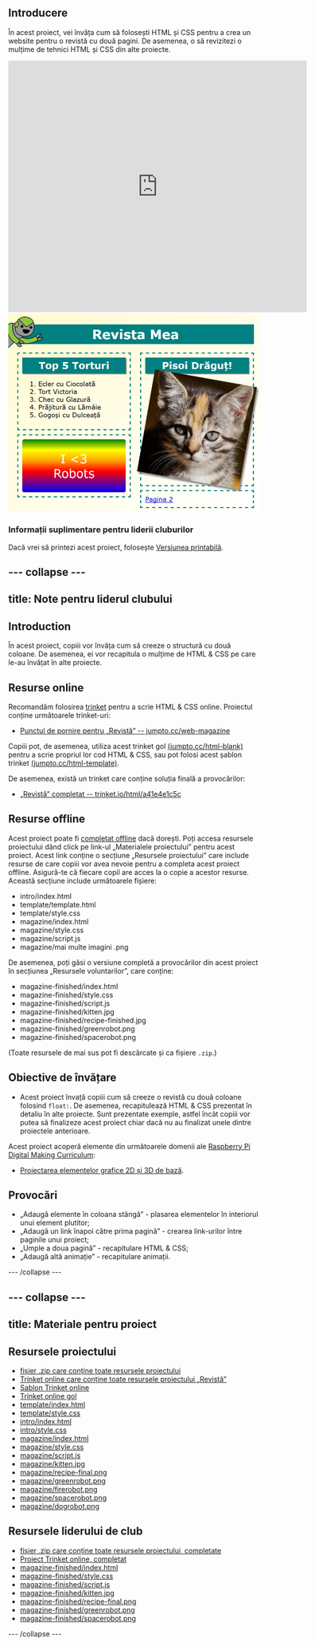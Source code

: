 ## Introducere

În acest proiect, vei învăța cum să folosești HTML și CSS pentru a crea un website pentru o revistă cu două pagini. De asemenea, o să revizitezi o mulțime de tehnici HTML și CSS din alte proiecte.

<div class="trinket">
  <iframe src="https://trinket.io/embed/html/a41e4e1c5c?outputOnly=true&start=result" width="600" height="505" frameborder="0" marginwidth="0" marginheight="0" allowfullscreen>
  </iframe>
  <img src="images/magazine-final.png">
</div>

### Informații suplimentare pentru liderii cluburilor

Dacă vrei să printezi acest proiect, folosește [Versiunea printabilă](https://projects.raspberrypi.org/en/projects/magazine/print).

## \--- collapse \---

## title: Note pentru liderul clubului

## Introduction

În acest proiect, copiii vor învăța cum să creeze o structură cu două coloane. De asemenea, ei vor recapitula o mulțime de HTML & CSS pe care le-au învățat în alte proiecte.

## Resurse online

Recomandăm folosirea [trinket](https://trinket.io/) pentru a scrie HTML & CSS online. Proiectul conține următoarele trinket-uri:

* [Punctul de pornire pentru „Revistă” -- jumpto.cc/web-magazine](http://jumpto.cc/web-magazine)

Copiii pot, de asemenea, utiliza acest trinket gol [(jumpto.cc/html-blank)](http://jumpto.cc/html-blank) pentru a scrie propriul lor cod HTML & CSS, sau pot folosi acest șablon trinket [(jumpto.cc/html-template)](http://jumpto.cc/html-template).

De asemenea, există un trinket care conține soluția finală a provocărilor:

* [„Revistă” completat -- trinket.io/html/a41e4e1c5c](https://trinket.io/html/a41e4e1c5c)

## Resurse offline

Acest proiect poate fi [completat offline](https://www.codeclubprojects.org/en-GB/resources/webdev-working-offline/) dacă dorești. Poți accesa resursele proiectului dând click pe link-ul „Materialele proiectului” pentru acest proiect. Acest link conține o secțiune „Resursele proiectului” care include resurse de care copiii vor avea nevoie pentru a completa acest proiect offline. Asigură-te că fiecare copil are acces la o copie a acestor resurse. Această secțiune include următoarele fișiere:

* intro/index.html
* template/template.html
* template/style.css
* magazine/index.html
* magazine/style.css
* magazine/script.js
* magazine/mai multe imagini .png

De asemenea, poți găsi o versiune completă a provocărilor din acest proiect în secțiunea „Resursele voluntarilor”, care conține:

* magazine-finished/index.html
* magazine-finished/style.css
* magazine-finished/script.js
* magazine-finished/kitten.jpg
* magazine-finished/recipe-finished.jpg
* magazine-finished/greenrobot.png
* magazine-finished/spacerobot.png

(Toate resursele de mai sus pot fi descărcate și ca fișiere `.zip`.)

## Obiective de învățare

* Acest proiect învață copiii cum să creeze o revistă cu două coloane folosind `float:`. De asemenea, recapitulează HTML & CSS prezentat în detaliu în alte proiecte. Sunt prezentate exemple, astfel încât copiii vor putea să finalizeze acest proiect chiar dacă nu au finalizat unele dintre proiectele anterioare. 

Acest proiect acoperă elemente din următoarele domenii ale [Raspberry Pi Digital Making Curriculum](http://rpf.io/curriculum):

* [Proiectarea elementelor grafice 2D și 3D de bază](https://www.raspberrypi.org/curriculum/design/creator).

## Provocări

* „Adaugă elemente în coloana stângă” - plasarea elementelor în interiorul unui element plutitor;
* „Adaugă un link înapoi către prima pagină” - crearea link-urilor între paginile unui proiect;
* „Umple a doua pagină” - recapitulare HTML & CSS;
* „Adaugă altă animație” - recapitulare animații.

\--- /collapse \---

## \--- collapse \---

## title: Materiale pentru proiect

## Resursele proiectului

* [fișier .zip care conține toate resursele proiectului](resources/magazine-project-resources.zip)
* [Trinket online care conține toate resursele proiectului „Revistă”](http://jumpto.cc/web-magazine)
* [Șablon Trinket online](http://jumpto.cc/trinket-template)
* [Trinket online gol](http://jumpto.cc/trinket-blank)
* [template/index.html](resources/template-index.html)
* [template/style.css](resources/template-style.css)
* [intro/index.html](resources/intro-index.html)
* [intro/style.css](resources/intro-style.css)
* [magazine/index.html](resources/magazine-index.html)
* [magazine/style.css](resources/magazine-style.css)
* [magazine/script.js](resources/magazine-script.js)
* [magazine/kitten.jpg](resources/magazine-kitten.jpg)
* [magazine/recipe-final.png](resources/magazine-recipe-final.png)
* [magazine/greenrobot.png](resources/magazine-greenrobot.png)
* [magazine/firerobot.png](resources/magazine-firerobot.png)
* [magazine/spacerobot.png](resources/magazine-spacerobot.png)
* [magazine/dogrobot.png](resources/magazine-dogrobot.png)

## Resursele liderului de club

* [fișier .zip care conține toate resursele proiectului, completate](resources/magazine-volunteer-resources.zip)
* [Proiect Trinket online, completat](https://trinket.io/html/a41e4e1c5c)
* [magazine-finished/index.html](resources/magazine-finished-index.html)
* [magazine-finished/style.css](resources/magazine-finished-style.css)
* [magazine-finished/script.js](resources/magazine-finished-script.js)
* [magazine-finished/kitten.jpg](resources/magazine-finished-kitten.jpg)
* [magazine-finished/recipe-final.png](resources/magazine-finished-recipe-final.png)
* [magazine-finished/greenrobot.png](resources/magazine-finished-greenrobot.png)
* [magazine-finished/spacerobot.png](resources/magazine-finished-spacerobot.png)

\--- /collapse \---